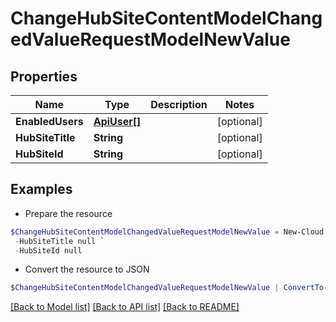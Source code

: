# ChangeHubSiteContentModelChangedValueRequestModelNewValue
## Properties

Name | Type | Description | Notes
------------ | ------------- | ------------- | -------------
**EnabledUsers** | [**ApiUser[]**](ApiUser.md) |  | [optional] 
**HubSiteTitle** | **String** |  | [optional] 
**HubSiteId** | **String** |  | [optional] 

## Examples

- Prepare the resource
```powershell
$ChangeHubSiteContentModelChangedValueRequestModelNewValue = New-Cloud.Governance.ClientChangeHubSiteContentModelChangedValueRequestModelNewValue  -EnabledUsers null `
 -HubSiteTitle null `
 -HubSiteId null
```

- Convert the resource to JSON
```powershell
$ChangeHubSiteContentModelChangedValueRequestModelNewValue | ConvertTo-JSON
```

[[Back to Model list]](../README.md#documentation-for-models) [[Back to API list]](../README.md#documentation-for-api-endpoints) [[Back to README]](../README.md)

